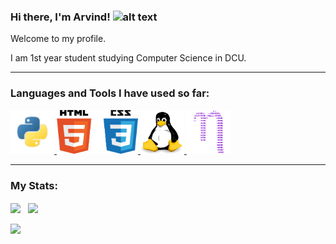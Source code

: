 <h3><p><b>Hi there, I'm Arvind!</b>
<img src="https://media.tenor.com/images/30169e4a670daf12443df7d2dd140176/tenor.gif" alt="alt text" width="30px" height="30px"></p></h3>
Welcome to my profile. </p>
<p> I am 1st year student studying Computer Science in DCU. </p>

<hr>

<h3><p>Languages and Tools I have used so far:</p></h3>
<div>
<a href="https://www.python.org/">
<img src="https://raw.githubusercontent.com/github/explore/80688e429a7d4ef2fca1e82350fe8e3517d3494d/topics/python/python.png" alt="alt text" width="70px" height="70px" /> </a>
<a href="https://www.w3schools.com/html/">
<img src="https://github.com/rawata2/images/blob/main/html%20css.png" alt="alt text" width="130px" height="70px" /> </a>
<a href="https://www.linux.org/">
<img src="https://github.com/rawata2/images/blob/main/linux.png" alt="alt text" width="70px" height="70px" /> </a>
<a href="https://www.nano-editor.org/">
<img src="https://github.com/rawata2/images/blob/main/nano.png" alt="alt text" width="70px" height="70px" /> </a>
</div>

<hr>
 
<h3><p>My Stats:</p></h3>
<div>
<img align="center" src="https://github-readme-streak-stats.herokuapp.com/?user=rawata2&theme=dark" /> 
&nbsp
<img align="center" src="https://github-readme-stats.vercel.app/api?username=rawata2&theme=vision-friendly-dark" />
</div>

<br>

<img src="https://github-readme-stats.vercel.app/api/top-langs/?username=rawata2&layout=compact&theme=dark"/>
